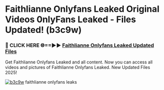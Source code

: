# Faithlianne Onlyfans Leaked Original Videos 0nlyFans Leaked - Files Updated! (b3c9w)

<h3>🔴 CLICK HERE 🌐==►► <a href="https://tinyurl.com/2jnfzry5" rel="nofollow">Faithlianne Onlyfans Leaked Updated Files</a></h3>

Get Faithlianne Onlyfans Leaked and all content. Now you can access all videos and pictures of Faithlianne Onlyfans Leaked. New Updated Files 2025!

[![b3c9w](https://i.imgur.com/GyGTBgg.gif)](https://tinyurl.com/2jnfzry5)
faithlianne onlyfans leaks
